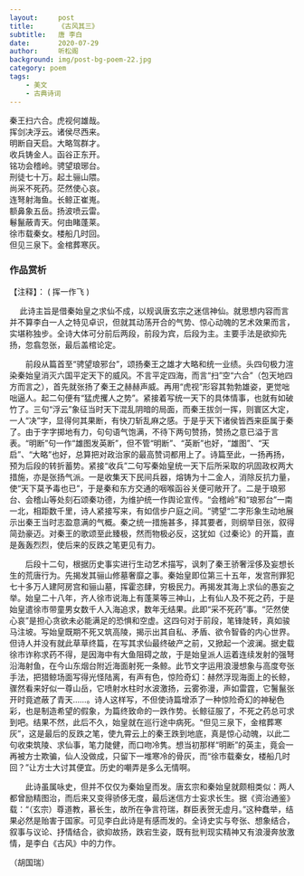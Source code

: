 ```yaml
---
layout:     post
title:      《古风其三》
subtitle:   唐 李白
date:       2020-07-29
author:     听松阁
background: img/post-bg-poem-22.jpg
category: poem
tags:
    - 美文
    - 古典诗词
---
```


秦王扫六合。虎视何雄哉。<br>
挥剑决浮云。诸侯尽西来。<br>
明断自天启。大略驾群才。<br>
收兵铸金人。函谷正东开。<br>
铭功会稽岭。骋望琅琊台。<br>
刑徒七十万。起土骊山隈。<br>
尚采不死药。茫然使心哀。<br>
连弩射海鱼。长鲸正崔嵬。<br>
额鼻象五岳。扬波喷云雷。<br>
鬈鬣蔽青天。何由睹蓬莱。<br>
徐市载秦女。楼船几时回。<br>
但见三泉下。金棺葬寒灰。<br>


### 作品赏析
【注释】：
( 挥一作飞 )

　 此诗主旨是借秦始皇之求仙不成，以规讽唐玄宗之迷信神仙。就思想内容而言并不算李白一人之特见卓识，但就其动荡开合的气势、惊心动魄的艺术效果而言，实堪称独步。全诗大体可分前后两段，前段为宾，后段为主。主要手法是欲抑先扬，忽翕忽张，最后盖棺论定。
  
　　前段从篇首至“骋望琅邪台”，颂扬秦王之雄才大略和统一业绩。头四句极力渲染秦始皇消灭六国平定天下的威风。不言平定四海，而言“扫”空“六合”（包天地四方而言之），首先就张扬了秦王之赫赫声威。再用“虎视”形容其勃勃雄姿，更觉咄咄逼人。起二句便有“猛虎攫人之势”。紧接着写统一天下的具体情事，也就有如破竹了。三句“浮云”象征当时天下混乱阴暗的局面，而秦王拔剑一挥，则寰区大定，一人“决”字，显得何其果断，有快刀斩乱麻之感。于是乎天下诸侯皆西来臣属于秦了。由于字字掷地有力，句句语气饱满，不待下两句赞扬，赞扬之意已溢于言表。“明断”句一作“雄图发英断”，但不管“明断”、“英断”也好，“雄图”、“天启”、“大略”也好，总算把对政治家的最高赞词都用上了。诗篇至此，一扬再扬，预为后段的转折蓄势。紧接“收兵”二句写秦始皇统一天下后所采取的巩固政权两大措施，亦是张扬气派。一是收集天下民间兵器，熔铸为十二金人，消除反抗力量，使“天下莫予毒也已”，于是秦和东方交通的咽喉函谷关便可敞开了。二是于琅邪台、会稽山等处刻石颂秦功德，为维护统一作舆论宣传。“会稽岭”和“琅邪台”一南一北，相距数千里，诗人紧接写来，有如信步户庭之间。“骋望“二字形象生动地展示出秦王当时志盈意满的气概。秦之统一措施甚多，择其要者，则纲举目张，叙得简劲豪迈。对秦王的歌颂至此臻极，然而物极必反，这犹如《过秦论》的开篇，直是轰轰烈烈，使后来的反跌之笔更见有力。
  
　　后段十二句，根据历史事实进行生动艺术描写，讽刺了秦王骄奢淫侈及妄想长生的荒唐行为。先揭发其骊山修墓奢靡之事。秦始皇即位第三十五年，发宫刑罪犯七十多万人建阿房宫和骊山墓，挥霍恣肆，穷极民力。再揭发其海上求仙的愚妄之举。始皇二十八年，齐人徐市说海上有蓬莱等三神山，上有仙人及不死之药，于是始皇遣徐市带童男女数千人入海追求，数年无结果。此即“采不死药”事。“茫然使心哀”是担心贪欲未必能满足的恐惧和空虚。这四句对于前段，笔锋陡转，真如骏马注坡。写始皇既期不死又筑高陵，揭示出其自私、矛盾、欲令智昏的内心世界。但诗人并没有就此草草终篇，在写其求仙最终破产之前，又掀起一个波澜。据史载徐市诈称求药不得，是因海中有大鱼阻碍之故，于是始皇派人运着连续发射的强弩沿海射鱼，在今山东烟台附近海面射死一条鲸。此节文字运用浪漫想象与高度夸张手法，把猎鲸场面写得光怪陆离，有声有色，惊险奇幻：赫然浮现海面上的长鲸，骤然看来好似一尊山岳，它喷射水柱时水波激扬，云雾弥漫，声如雷霆，它鬐鬣张开时竟遮蔽了青天……。诗人这样写，不但使诗篇增添了一种惊险奇幻的神秘色彩，也是制造希望的假象，为篇终致命的一跌作势。长鲸征服了，不死之药总可求到吧。结果不然，此后不久，始皇就在巡行途中病死。“但见三泉下，金棺葬寒灰”，这是最后的反跌之笔，使九霄云上的秦王跌到地底，真是惊心动魄，以此二句收束筑陵、求仙事，笔力陡健，而口吻冷隽。想当初那样“明断”的英主，竟会一再被方士欺骗，仙人没做成，只留下一堆寒冷的骨灰，而“徐市载秦女，楼船几时回？”让方士大讨其便宜。历史的嘲弄是多么无情啊。
  
　　此诗虽属咏史，但并不仅仅为秦始皇而发。唐玄宗和秦始皇就颇相类似：两人都曾励精图治，而后来又变得骄侈无度，最后迷信方士妄求长生。据《资治通鉴》载：“（玄宗）尊道教，慕长生，故所在争言符瑞，群臣表贺无虚月。”这种蠢举，结果必然是贻害于国家。可见李白此诗是有感而发的。全诗史实与夸张、想象结合，叙事与议论、抒情结合，欲抑故扬，跌宕生姿，既有批判现实精神又有浪漫奔放激情，是李白《古风》中的力作。
  
（胡国瑞）
